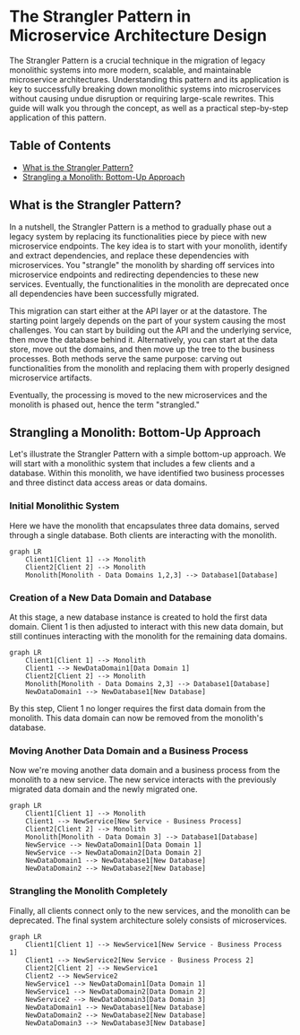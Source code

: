 # The Strangler Pattern in Microservice Architecture Design

The Strangler Pattern is a crucial technique in the migration of legacy monolithic systems into more modern, scalable, and maintainable microservice architectures. Understanding this pattern and its application is key to successfully breaking down monolithic systems into microservices without causing undue disruption or requiring large-scale rewrites. This guide will walk you through the concept, as well as a practical step-by-step application of this pattern.

## Table of Contents
- [What is the Strangler Pattern?](#what-is-the-strangler-pattern)
- [Strangling a Monolith: Bottom-Up Approach](#strangling-a-monolith-bottom-up-approach)

<a name="what-is-the-strangler-pattern"></a>
## What is the Strangler Pattern?

In a nutshell, the Strangler Pattern is a method to gradually phase out a legacy system by replacing its functionalities piece by piece with new microservice endpoints. The key idea is to start with your monolith, identify and extract dependencies, and replace these dependencies with microservices. You "strangle" the monolith by sharding off services into microservice endpoints and redirecting dependencies to these new services. Eventually, the functionalities in the monolith are deprecated once all dependencies have been successfully migrated.

This migration can start either at the API layer or at the datastore. The starting point largely depends on the part of your system causing the most challenges. You can start by building out the API and the underlying service, then move the database behind it. Alternatively, you can start at the data store, move out the domains, and then move up the tree to the business processes. Both methods serve the same purpose: carving out functionalities from the monolith and replacing them with properly designed microservice artifacts.

Eventually, the processing is moved to the new microservices and the monolith is phased out, hence the term "strangled."

<a name="strangling-a-monolith-bottom-up-approach"></a>
## Strangling a Monolith: Bottom-Up Approach

Let's illustrate the Strangler Pattern with a simple bottom-up approach. We will start with a monolithic system that includes a few clients and a database. Within this monolith, we have identified two business processes and three distinct data access areas or data domains.

### Initial Monolithic System

Here we have the monolith that encapsulates three data domains, served through a single database. Both clients are interacting with the monolith.

```mermaid
graph LR
    Client1[Client 1] --> Monolith
    Client2[Client 2] --> Monolith
    Monolith[Monolith - Data Domains 1,2,3] --> Database1[Database]
```

### Creation of a New Data Domain and Database

At this stage, a new database instance is created to hold the first data domain. Client 1 is then adjusted to interact with this new data domain, but still continues interacting with the monolith for the remaining data domains.

```mermaid
graph LR
    Client1[Client 1] --> Monolith
    Client1 --> NewDataDomain1[Data Domain 1]
    Client2[Client 2] --> Monolith
    Monolith[Monolith - Data Domains 2,3] --> Database1[Database]
    NewDataDomain1 --> NewDatabase1[New Database]
```

By this step, Client 1 no longer requires the first data domain from the monolith. This data domain can now be removed from the monolith's database.


### Moving Another Data Domain and a Business Process

Now we're moving another data domain and a business process from the monolith to a new service. The new service interacts with the previously migrated data domain and the newly migrated one.

```mermaid
graph LR
    Client1[Client 1] --> Monolith
    Client1 --> NewService[New Service - Business Process]
    Client2[Client 2] --> Monolith
    Monolith[Monolith - Data Domain 3] --> Database1[Database]
    NewService --> NewDataDomain1[Data Domain 1]
    NewService --> NewDataDomain2[Data Domain 2]
    NewDataDomain1 --> NewDatabase1[New Database]
    NewDataDomain2 --> NewDatabase2[New Database]
```

### Strangling the Monolith Completely

Finally, all clients connect only to the new services, and the monolith can be deprecated. The final system architecture solely consists of microservices.

```mermaid
graph LR
    Client1[Client 1] --> NewService1[New Service - Business Process 1]
    Client1 --> NewService2[New Service - Business Process 2]
    Client2[Client 2] --> NewService1
    Client2 --> NewService2
    NewService1 --> NewDataDomain1[Data Domain 1]
    NewService1 --> NewDataDomain2[Data Domain 2]
    NewService2 --> NewDataDomain3[Data Domain 3]
    NewDataDomain1 --> NewDatabase1[New Database]
    NewDataDomain2 --> NewDatabase2[New Database]
    NewDataDomain3 --> NewDatabase3[New Database]
```
